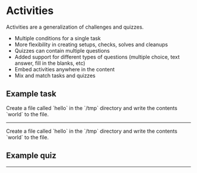 # Activities

Activities are a generalization of challenges and quizzes.

- Multiple conditions for a single task
- More flexibility in creating setups, checks, solves and cleanups
- Quizzes can contain multiple questions
- Added support for different types of questions (multiple choice, text answer, fill in the blanks, etc)
- Embed activities anywhere in the content
- Mix and match tasks and quizzes

## Example task

<instruqt-task id="exam">
  Create a file called `hello` in the `/tmp` directory and write the contents `world` to the file.
</instruqt-task>

---

<instruqt-code language="html">
  <instruqt-task id="exam">
    Create a file called `hello` in the `/tmp` directory and write the contents `world` to the file.
  </instruqt-task>
</instruqt-code>

## Example quiz

<instruqt-quiz id="quizzes"></instruqt-quiz>

---

<instruqt-code language="html">
  <instruqt-quiz id="quizzes"></instruqt-quiz>
</instruqt-code>
